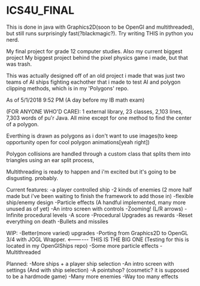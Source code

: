 # ICS4U_FINAL
This is done in java with Graphics2D(soon to be OpenGl and multithreaded),
but still runs surprisingly fast(?blackmagic?). Try writing THIS in python you nerd.

My final project for grade 12 computer studies. Also my current biggest project
My biggest project behind the pixel physics game i made, but that was trash.

This was actually designed off of an old project i made that was just two teams of AI ships fighting 
eachother that i made to test AI and polygon clipping methods, which is in my 'Polygons' repo.

As of 5/1/2018 9:52 PM (A day before my IB math exam)

(FOR ANYONE WHO'D CARE):
1 external library, 23 classes, 2,103 lines, 7,303 words of pu'r Java. All mine except for one method to find the center of a polygon.

Everthing is drawn as polygons as i don't want to use images(to keep opportunity open for cool polygon animations[yeah right])

Polygon collisions are handled through a custom class that splits them into triangles using an ear split process, 

Multithreading is ready to happen and i'm excited but it's going to be disgusting. probably.


Current features:
-a player controlled ship
-2 kinds of enemies (2 more half made but i've been waiting to finish the framework to add those in)
-flexible ship/enemy design
-Particle effects (A handful implemented, many more unused as of yet)
-An intro screen with controls
-Zooming! (L/R arrows)
-Infinite procedural levels
-A score
-Procedural Upgrades as rewards 
-Reset everything on death
-Bullets and missiles

WIP:
-Better(more varied) upgrades
-Porting from Graphics2D to OpenGL 3/4 with JOGL Wrapper. <------ THIS IS THE BIG ONE (Testing for this is located in my OpenGlShips repo)
-Some more particle effects
-Multithreaded

Planned:
-More ships + a player ship selection
-An intro screen with settings (And with ship selection)
-A pointshop? (cosmetic? it is supposed to be a hardmode game)
-Many more enemies
-Way too many effects

